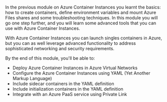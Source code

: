 
In the previous module on Azure Container Instances you learnt the basics: how to create containers, define environment variables and mount Azure Files shares and some troubleshooting techniques. In this module you will go one step further, and you will learn some advanced tools that you can use with Azure Container Instances.

With Azure Container Instances you can launch singles containers in Azure, but you can as well leverage advanced functionality to address sophisticated networking and security requirements.

By the end of this module, you'll be able to:

- Deploy Azure Container Instances in Azure Virtual Networks
- Configure the Azure Container Instances using YAML (Yet Another Markup Language)
- Include sidecar containers in the YAML definition
- Include initialization containers in the YAML definition
- Integrate with an Azure PaaS service using Private Link